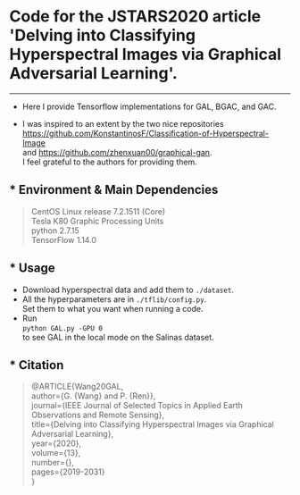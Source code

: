 # Code for the JSTARS2020 article 'Delving into Classifying Hyperspectral Images via Graphical Adversarial Learning'.
---------------------------------------------
* Here I provide Tensorflow implementations for GAL, BGAC, and GAC.

* I was inspired to an extent by the two nice repositories <br> <https://github.com/KonstantinosF/Classification-of-Hyperspectral-Image> <br>
and <https://github.com/zhenxuan00/graphical-gan>. <br>
I feel grateful to the authors for providing them.

## * Environment & Main Dependencies
>CentOS Linux release 7.2.1511 (Core)<br>
>Tesla K80 Graphic Processing Units<br>
>python 2.7.15<br>
>TensorFlow 1.14.0

## * Usage
* Download hyperspectral data and add them to `./dataset`.<br>
* All the hyperparameters are in `./tflib/config.py`.<br>
Set them to what you want when running a code.<br>
* Run<br>
`python GAL.py -GPU 0` <br> 
to see GAL in the local mode on the Salinas dataset.

## * Citation

>@ARTICLE{Wang20GAL, <br> 
    author={G. {Wang} and P. {Ren}}, <br> 
    journal={IEEE Journal of Selected Topics in Applied Earth Observations and Remote Sensing}, <br> 
    title={Delving into Classifying Hyperspectral Images via Graphical Adversarial Learning}, <br> 
    year={2020}, <br> 
    volume={13}, <br> 
    number={}, <br> 
    pages={2019-2031} <br> 
  }

